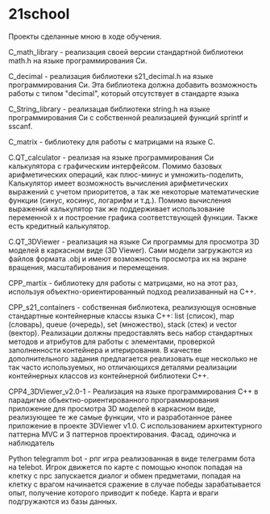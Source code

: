 # 21school
Проекты сделанные мною в ходе обучения.

C_math_library -  реализация своей версии стандартной библиотеки math.h на языке программирования Си.

C_decimal - реализация библиотеки s21_decimal.h на языке программирования Си. 
Эта библиотека должна добавить возможность работы с типом "decimal", который отсутствует в стандарте языка

C_String_library -  реализацая библиотеки string.h на языке программирования Си с собственной реализацией функций sprintf и sscanf.

C_matrix - библиотеку для работы с матрицами на языке С.

C.QT_calculator - реализая на языке программирования Си калькулятора с графическим интерфейсом. Помимо базовых арифметических операций, как плюс-минус и умножить-поделить, 
Калькулятор имеет возможность вычисления арифметических выражений с учетом приоритетов, а так же некоторые математические функции
(синус, косинус, логарифм и т.д.). Помимо вычисления выражений калькулятор так же поддерживает использование переменной x и построение графика 
соответствующей функции. Также есть кредитный калькулятор.

C.QT_3DViewer - реализация на языке Си программы для просмотра 3D моделей в каркасном виде (3D Viewer). 
Сами модели загружаются из файлов формата .obj и имеют возможность просмотра их на экране вращения, масштабирования и перемещения.

CPP_martix -  библиотеку для работы с матрицами, но на этот раз, используя объектно-ориентированный подход реализаванный на С++.

CPP_s21_containers - собственная библиотека, реализующуя основные стандартные контейнерные классы языка С++: list (список), map (словарь), queue (очередь), set (множество), stack (стек) и vector (вектор). Реализации должны предоставлять весь набор стандартных методов и атрибутов для работы с элементами, проверкой заполненности контейнера и итерирования. В качестве дополнительного задания предлагается реализовать еще несколько не так часто используемых, но отличающихся деталями реализации контейнерных классов из контейнерной библиотеки C++.

CPP4_3DViewer_v2.0-1 - Реализация на языке программирования С++ в парадигме объектно-ориентированного программирования приложение для просмотра 3D моделей в каркасном виде, реализующее те же самые функции, что и разработанное ранее приложение в проекте 3DViewer v1.0. С использованием архитектурного паттерна MVC и 3 паттернов проектирования. Фасад, одиночка и наблюдатель


Python telegramm bot - рпг игра реализованная в виде телеграмм бота на telebot. Игрок движется по карте с помощью кнопок попадая на клетку с npc запускается диалог и обмен предметами, попадая на клетку с врагом начинается сражение в случае победы зарабатывается опыт, получение которого приводит к победе. Карта и враги подгружаются из базы данных.
